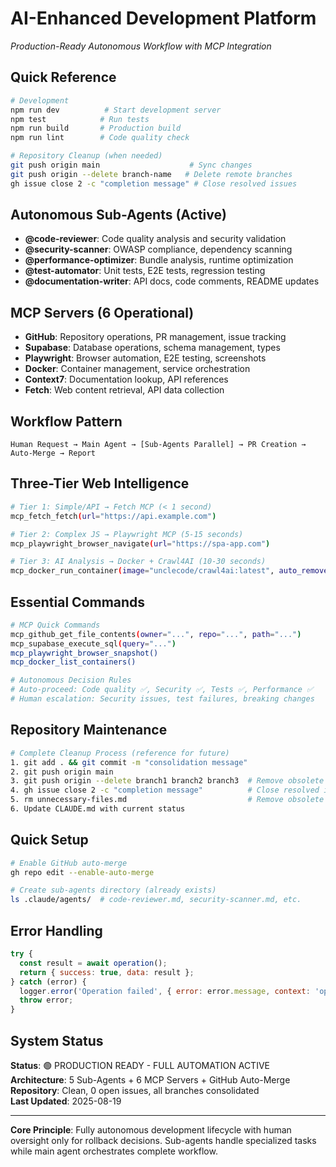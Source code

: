 # AI-Enhanced Development Platform

*Production-Ready Autonomous Workflow with MCP Integration*

## Quick Reference
```bash
# Development
npm run dev          # Start development server
npm test            # Run tests
npm run build       # Production build
npm run lint        # Code quality check

# Repository Cleanup (when needed)
git push origin main                    # Sync changes
git push origin --delete branch-name   # Delete remote branches
gh issue close 2 -c "completion message" # Close resolved issues
```

## Autonomous Sub-Agents (Active)
- **@code-reviewer**: Code quality analysis and security validation
- **@security-scanner**: OWASP compliance, dependency scanning 
- **@performance-optimizer**: Bundle analysis, runtime optimization
- **@test-automator**: Unit tests, E2E tests, regression testing
- **@documentation-writer**: API docs, code comments, README updates

## MCP Servers (6 Operational)
- **GitHub**: Repository operations, PR management, issue tracking
- **Supabase**: Database operations, schema management, types
- **Playwright**: Browser automation, E2E testing, screenshots
- **Docker**: Container management, service orchestration
- **Context7**: Documentation lookup, API references
- **Fetch**: Web content retrieval, API data collection

## Workflow Pattern
```
Human Request → Main Agent → [Sub-Agents Parallel] → PR Creation → Auto-Merge → Report
```

## Three-Tier Web Intelligence
```bash
# Tier 1: Simple/API → Fetch MCP (< 1 second)
mcp_fetch_fetch(url="https://api.example.com")

# Tier 2: Complex JS → Playwright MCP (5-15 seconds) 
mcp_playwright_browser_navigate(url="https://spa-app.com")

# Tier 3: AI Analysis → Docker + Crawl4AI (10-30 seconds)
mcp_docker_run_container(image="unclecode/crawl4ai:latest", auto_remove=true)
```

## Essential Commands
```bash
# MCP Quick Commands
mcp_github_get_file_contents(owner="...", repo="...", path="...")
mcp_supabase_execute_sql(query="...")
mcp_playwright_browser_snapshot()
mcp_docker_list_containers()

# Autonomous Decision Rules
# Auto-proceed: Code quality ✅, Security ✅, Tests ✅, Performance ✅
# Human escalation: Security issues, test failures, breaking changes
```

## Repository Maintenance
```bash
# Complete Cleanup Process (reference for future)
1. git add . && git commit -m "consolidation message"
2. git push origin main
3. git push origin --delete branch1 branch2 branch3  # Remove obsolete branches
4. gh issue close 2 -c "completion message"          # Close resolved issues
5. rm unnecessary-files.md                           # Remove obsolete files
6. Update CLAUDE.md with current status
```

## Quick Setup
```bash
# Enable GitHub auto-merge
gh repo edit --enable-auto-merge

# Create sub-agents directory (already exists)
ls .claude/agents/  # code-reviewer.md, security-scanner.md, etc.
```

## Error Handling
```javascript
try {
  const result = await operation();
  return { success: true, data: result };
} catch (error) {
  logger.error('Operation failed', { error: error.message, context: 'operation_name' });
  throw error;
}
```

## System Status
**Status**: 🟢 PRODUCTION READY - FULL AUTOMATION ACTIVE  
**Architecture**: 5 Sub-Agents + 6 MCP Servers + GitHub Auto-Merge  
**Repository**: Clean, 0 open issues, all branches consolidated  
**Last Updated**: 2025-08-19

---

**Core Principle**: Fully autonomous development lifecycle with human oversight only for rollback decisions. Sub-agents handle specialized tasks while main agent orchestrates complete workflow.